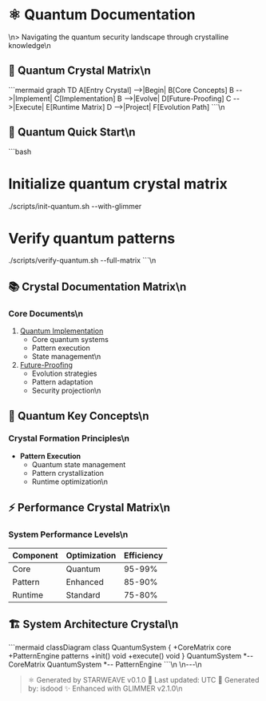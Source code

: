 # ⚛️ Quantum Documentation
\n> Navigating the quantum security landscape through crystalline knowledge\n
## 💠 Quantum Crystal Matrix\n
\`\`\`mermaid
graph TD
    A[Entry Crystal] -->|Begin| B[Core Concepts]
    B -->|Implement| C[Implementation]
    B -->|Evolve| D[Future-Proofing]
    C -->|Execute| E[Runtime Matrix]
    D -->|Project| F[Evolution Path]
\`\`\`\n
## 🚀 Quantum Quick Start\n
\`\`\`bash
# Initialize quantum crystal matrix
./scripts/init-quantum.sh --with-glimmer

# Verify quantum patterns
./scripts/verify-quantum.sh --full-matrix
\`\`\`\n
## 📚 Crystal Documentation Matrix\n
### Core Documents\n
1. [Quantum Implementation](implementation.md)
   - Core quantum systems
   - Pattern execution
   - State management\n
2. [Future-Proofing](future-proofing.md)
   - Evolution strategies
   - Pattern adaptation
   - Security projection\n
## 💫 Quantum Key Concepts\n
### Crystal Formation Principles\n
- **Pattern Execution**
  - Quantum state management
  - Pattern crystallization
  - Runtime optimization\n
## ⚡ Performance Crystal Matrix\n
### System Performance Levels\n
| Component | Optimization | Efficiency |
|-----------|--------------|------------|
| Core | Quantum | 95-99% |
| Pattern | Enhanced | 85-90% |
| Runtime | Standard | 75-80% |\n
## 🏗️ System Architecture Crystal\n
\`\`\`mermaid
classDiagram
    class QuantumSystem {
        +CoreMatrix core
        +PatternEngine patterns
        +init() void
        +execute() void
    }
    QuantumSystem *-- CoreMatrix
    QuantumSystem *-- PatternEngine
\`\`\`\n
\n---\n
> ⚛️ Generated by STARWEAVE v0.1.0
> 📅 Last updated:  UTC
> 👤 Generated by: isdood
> ✨ Enhanced with GLIMMER v2.1.0\n
